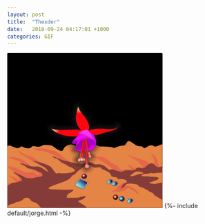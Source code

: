 ```yaml
---
layout: post
title:  "Thexder"
date:   2018-09-24 04:17:01 +1000
categories: GIF
---
```


![Thexder](/assets/images/gifs/thexder.gif "Thexder")
{%- include default/jorge.html -%}